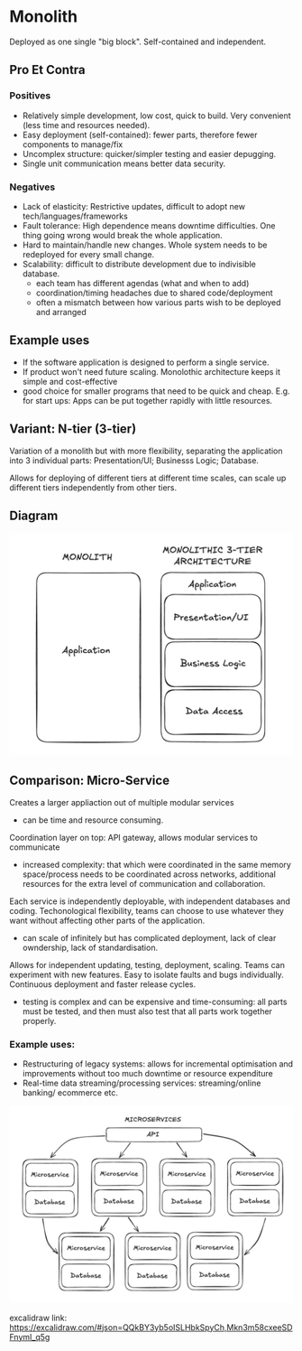 # Monolith

Deployed as one single "big block". Self-contained and independent.

## Pro Et Contra

### Positives

- Relatively simple development, low cost, quick to build. Very convenient (less time and resources needed).
- Easy deployment (self-contained): fewer parts, therefore fewer components to manage/fix
- Uncomplex structure: quicker/simpler testing and easier depugging.
- Single unit communication means better data security.

### Negatives

- Lack of elasticity: Restrictive updates, difficult to adopt new tech/languages/frameworks
- Fault tolerance: High dependence means downtime difficulties. One thing going wrong would break the whole application.
- Hard to maintain/handle new changes. Whole system needs to be redeployed for every small change.
- Scalability: difficult to distribute development due to indivisible database.
  - each team has different agendas (what and when to add)
  - coordination/timing headaches due to shared code/deployment
  - often a mismatch between how various parts wish to be deployed and arranged

## Example uses

- If the software application is designed to perform a single service.
- If product won't need future scaling. Monolothic architecture keeps it simple and cost-effective
- good choice for smaller programs that need to be quick and cheap. E.g. for start ups: Apps can be put together rapidly with little resources.

## Variant: N-tier (3-tier)

Variation of a monolith but with more flexibility, separating the application into 3 individual parts: Presentation/UI; Businesss Logic; Database.

Allows for deploying of different tiers at different time scales, can scale up different tiers independently from other tiers.

## Diagram

![image](./Monolith-Diagram.png)

## Comparison: Micro-Service

Creates a larger appliaction out of multiple modular services

- can be time and resource consuming.

Coordination layer on top: API gateway, allows modular services to communicate

- increased complexity: that which were coordinated in the same memory space/process needs to be coordinated across networks, additional resources for the extra level of communication and collaboration.

Each service is independently deployable, with independent databases and coding. Techonological flexibility, teams can choose to use whatever they want without affecting other parts of the application.

- can scale of infinitely but has complicated deployment, lack of clear owndership, lack of standardisation.

Allows for independent updating, testing, deployment, scaling. Teams can experiment with new features. Easy to isolate faults and bugs individually. Continuous deployment and faster release cycles.

- testing is complex and can be expensive and time-consuming: all parts must be tested, and then must also test that all parts work together properly.

### Example uses:

- Restructuring of legacy systems: allows for incremental optimisation and improvements without too much downtime or resource expenditure
- Real-time data streaming/processing services: streaming/online banking/ ecommerce etc.

![image](./Microservices-Diagram.png)

excalidraw link: https://excalidraw.com/#json=QQkBY3yb5oISLHbkSpyCh,Mkn3m58cxeeSDFnymI_q5g
